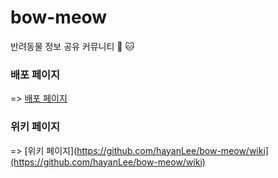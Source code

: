# bow-meow

반려동물 정보 공유 커뮤니티 🐶 🐱

### 배포 페이지

 => [배포 페이지](https://bow-meow.vercel.app)
 
### 위키 페이지

 => [위키 페이지](https://github.com/hayanLee/bow-meow/wiki](https://github.com/hayanLee/bow-meow/wiki)
 
